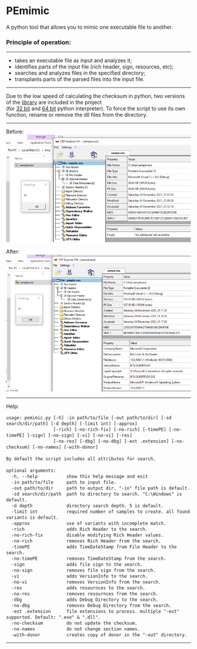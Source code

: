 # PEmimic
A python tool that allows you to mimic one executable file to another.

### Principle of operation:
---

* takes an executable file as input and analyzes it;
* identifies parts of the input file (rich header, sign, resources, etc);
* searches and analyzes files in the specified directory;
* transplants parts of the parsed files into the input file.

---

Due to the low speed of calculating the checksum in python, two versions of the [library](https://github.com/xoreaxecx/ChecksumDll) are included in the project  
(for [32 bit](https://github.com/xoreaxecx/PEmimic/blob/main/checksum32.dll) and [64 bit](https://github.com/xoreaxecx/PEmimic/blob/main/checksum64.dll) python interpreter). To force the script to use its own function, rename or remove the dll files from the directory.  

---

Before:  
![sample before](https://github.com/xoreaxecx/PEmimic/blob/main/sample_before.png)

After:  
![sample after](https://github.com/xoreaxecx/PEmimic/blob/main/sample_after.png)

---

Help:
```
usage: pemimic.py [-h] -in path/to/file [-out path/to/dir] [-sd search/dir/path] [-d depth] [-limit int] [-approx]
                  [-rich] [-no-rich-fix] [-no-rich] [-timePE] [-no-timePE] [-sign] [-no-sign] [-vi] [-no-vi] [-res]
                  [-no-res] [-dbg] [-no-dbg] [-ext .extension] [-no-checksum] [-no-names] [-with-donor]

By default the script includes all attributes for search.

optional arguments:
  -h, --help           show this help message and exit
  -in path/to/file     path to input file.
  -out path/to/dir     path to output dir. "-in" file path is default.
  -sd search/dir/path  path to directory to search. "C:\Windows" is default.
  -d depth             directory search depth. 5 is default.
  -limit int           required number of samples to create. all found variants is default.
  -approx              use of variants with incomplete match.
  -rich                adds Rich Header to the search.
  -no-rich-fix         disable modifying Rich Header values.
  -no-rich             removes Rich Header from the search.
  -timePE              adds TimeDateStamp from File Header to the search.
  -no-timePE           removes TimeDateStamp from the search.
  -sign                adds file sign to the search.
  -no-sign             removes file sign from the search.
  -vi                  adds VersionInfo to the search.
  -no-vi               removes VersionInfo from the search.
  -res                 adds resournces to the search.
  -no-res              removes resournces from the search.
  -dbg                 adds Debug Directory to the search.
  -no-dbg              removes Debug Directory from the search.
  -ext .extension      file extensions to process. multiple "-ext" supported. Default: ".exe" & ".dll".
  -no-checksum         do not update the checksum.
  -no-names            do not change section names.
  -with-donor          creates copy of donor in the "-out" directory.
```

---
